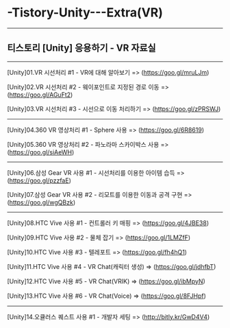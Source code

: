 # -Tistory-Unity---Extra(VR)

-----------------------------------

## 티스토리 [Unity] 응용하기 - VR 자료실

-----------------------------------

[Unity]01.VR 시선처리 #1 - VR에 대해 알아보기 => (https://goo.gl/mruLJm)

[Unity]02.VR 시선처리 #2 - 웨이포인트로 지정된 경로 이동 => (https://goo.gl/AGuFt2)

[Unity]03.VR 시선처리 #3 - 시선으로 이동 처리하기 => (https://goo.gl/zPRSWJ)

-----------------------------------

[Unity]04.360 VR 영상처리 #1 - Sphere 사용 => (https://goo.gl/6R8619)

[Unity]05.360 VR 영상처리 #2 - 파노라마 스카이박스 사용 => (https://goo.gl/siAeWH)

-----------------------------------

[Unity]06.삼성 Gear VR 사용 #1 - 시선처리를 이용한 아이템 습득 => (https://goo.gl/pzzfaE)

[Unity]07.삼성 Gear VR 사용 #2 - 리모트를 이용한 이동과 공격 구현 => (https://goo.gl/wgQBzk)

-----------------------------------

[Unity]08.HTC Vive 사용 #1 - 컨트롤러 키 매핑 => (https://goo.gl/4JBE38)

[Unity]09.HTC Vive 사용 #2 - 물체 잡기 => (https://goo.gl/1LMZfF)

[Unity]10.HTC Vive 사용 #3 - 텔레포트 => (https://goo.gl/fh4hQ1)

[Unity]11.HTC Vive 사용 #4 - VR Chat(캐릭터 생성) => (https://goo.gl/jdhfbT)

[Unity]12.HTC Vive 사용 #5 - VR Chat(VRIK) => (https://goo.gl/ibMpyN)

[Unity]13.HTC Vive 사용 #6 - VR Chat(Voice) => (https://goo.gl/8FJHpf)

-----------------------------------

[Unity]14.오큘러스 퀘스트 사용 #1 - 개발자 세팅 => (http://bitly.kr/GwD4V4)

